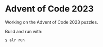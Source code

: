 # Advent of Code 2023

Working on the Advent of Code 2023 puzzles.

Build and run with:
```
$ alr run
```